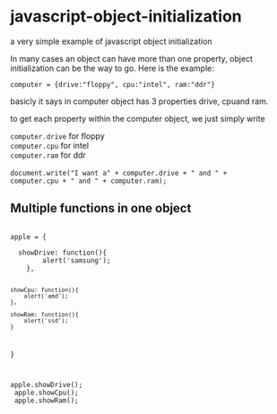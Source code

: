 javascript-object-initialization
================================

a very simple example of javascript object initialization

In many cases an object can have more than one property, object  initialization can be the way to go. 
Here is the example:

<code>computer = {drive:"floppy", cpu:"intel", ram:"ddr"}</code>

basicly it says in computer object has 3 properties drive, cpuand ram.

to get each property within the computer object, we just simply write


<code>computer.drive</code> for floppy<br/>
<code>computer.cpu</code> for intel<br/>
<code>computer.ram</code> for ddr<br/>
</br>
<code>document.write("I want a" + computer.drive + " and " + computer.cpu + " and " + computer.ram);</code>

<h2>Multiple functions in one object</h2>
<pre>
<code>
apple = {<br/>
  showDrive: function(){
		alert('samsung');
	},
	
	showCpu: function(){
		alert('amd');
	},
	
	showRam: function(){
		alert('ssd');
	}
}

apple.showDrive(); <br/>
apple.showCpu();  <br/>
apple.showRam(); <br/>
</code>
</pre>
